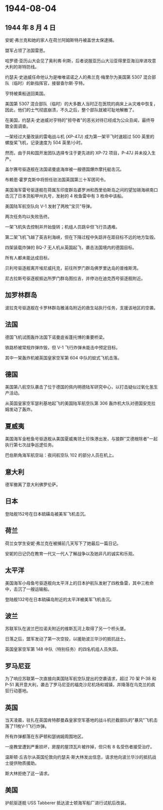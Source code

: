 # 1944-08-04

## 1944 年 8 月 4 日

安妮·弗兰克和她的家人在荷兰阿姆斯特丹被盖世太保逮捕。

盟军占领了法国雷恩。

哈罗德·亚历山大会见了奥利弗·利斯，后者说服亚历山大沿亚得里亚海沿岸进攻意大利的哥特防线。

约瑟夫·史迪威任命他认为是唯唯诺诺之人的弗兰克·梅里尔为美国第 5307
混合部队（临时）的新指挥官，接替查尔斯·亨特。

亨特被乘船送回美国。

美国第 5307
混合部队（临时）的大多数人当时正在医院的病床上从灾难中恢复，因此，他们的士气彻底崩溃，不久之后，整个部队就被可耻地解散了。

在美国，约瑟夫·史迪威对亨特的"掠夺者"的恶劣对待已经成为公众丑闻，最终导致全面调查。

一架经过大量改装的雷电战斗机 (XP-47J) 成为第一架平飞时速超过 500
英里的螺旋桨飞机，记录速度为 504 英里/小时。

然而，由于共和国开发团队选择专注于更先进的 XP-72 项目，P-47J
并未投入生产。

盖尔赛号驱逐舰在法国诺曼底海岸被一艘德国爆炸摩托艇击沉。

布赖恩·霍罗克斯中将担任驻法国英国第三十军团司令。

美国海军雷号驱逐舰在荷属东印度群岛婆罗洲和西里伯斯岛之间的望加锡海峡南口击沉了日本货船甲州丸号，发射的
4 枚鱼雷中有 3 枚命中该船。

美国陆军航空队向 V-1 发射了两枚"宝贝"导弹。

两次任务均以失败告终。

一架飞机失去控制并开始旋转；机组人员跳伞但飞行员遇难。

第二架飞机飞越了英吉利海峡，但在下降过程中失踪并在距目标不远的地方坠毁。

四架装载炸弹的 BQ-7 无人机从英国起飞，袭击法国境内的德国目标。

所有人都未能达成目标。

贝利号驱逐舰离开埃尼威托克，前往所罗门群岛佛罗里达岛的普维斯湾。

尼古拉斯号驱逐舰抵达所罗门群岛图拉吉，并停泊在迪克西号驱逐舰附近。

## 加罗林群岛

波拉克号驱逐舰在卡罗林群岛雅浦岛附近的救生站执行任务，支援该地区的空袭。

## 法国

德国飞机试图轰炸法国下诺曼底省蓬托博的重要桥梁。

铁路桥被常规炸弹炸毁，但 V-1 飞行炸弹未能击中预定目标。

其中一架轰炸机被英国皇家空军第 604 中队的蚊式飞机击落。

## 德国

美国第八航空队袭击了位于德国的佩内明德陆军研究中心，以打击疑似过氧化氢生产活动。

从英国皇家空军瑟利基地起飞的美国陆军航空队第 306
轰炸机大队对德国安克拉姆发动了轰炸。

## 夏威夷

美国海军金枪鱼号驱逐舰从美国夏威夷领土珍珠港出发，与狼群"艾德根除者"一起执行第七次战争巡逻任务。

巴伯斯角海军航空站：夜间航空队 102 的部分人员在机上。

## 意大利

德军撤离了意大利佛罗伦萨。

## 日本

登陆舰152号在日本硫磺岛被美军飞机击沉。

## 荷兰

荷兰女学生安妮·弗兰克在被捕前几天写下了她最后一篇日记。

安妮的日记仍在教育一代又一代人了解战争以及她非凡的诚实和乐观。

## 太平洋

美国海军小母鱼号驱逐舰向太平洋上的日本护航队发射了四枚鱼雷，其中三枚命中，击沉了一艘运输船。

登陆舰132号在日本硫磺岛附近的太平洋被美军飞机击沉。

## 波兰

苏联军队在波兰巴拉诺夫附近的维斯瓦河上取得了另一个桥头堡。

日落之后，盟军发动了第一次空投，以援助波兰华沙的抵抗战士。

英国皇家空军第 148 中队（特别任务）的四名机组人员失踪。

## 罗马尼亚

为了响应苏联第一次直接向美国陆军航空队提出的空袭请求，超过 70 架 P-38 和
P-51
离开意大利，袭击了罗马尼亚的福克沙尼机场和城镇，并降落在乌克兰的疯狂行动基地。

## 英国

当天凌晨，驻扎在英国肯特郡曼森皇家空军基地的战斗机拦截部队的"暴风"飞机击落了11枚V-1飞行炸弹。

所有炸弹都落在东萨顿和瑟纳姆周围地区。

一座教堂遭到严重损坏，房屋的屋顶瓦片被炸掉，但只有 8 名受伤者接受治疗。

温斯顿·丘吉尔从英国伦敦向约瑟夫·斯大林发出信息，请求他向波兰华沙的抵抗战士提供物质援助。

斯大林拒绝了这一请求。

## 美国

护航驱逐舰 USS Tabberer 抵达波士顿海军船厂进行试航后改装。

